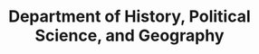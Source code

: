 ---
layout: repo
title: "Department of History, Political Science, and Geography"
id: 1431
permalink: repos/1431/
---